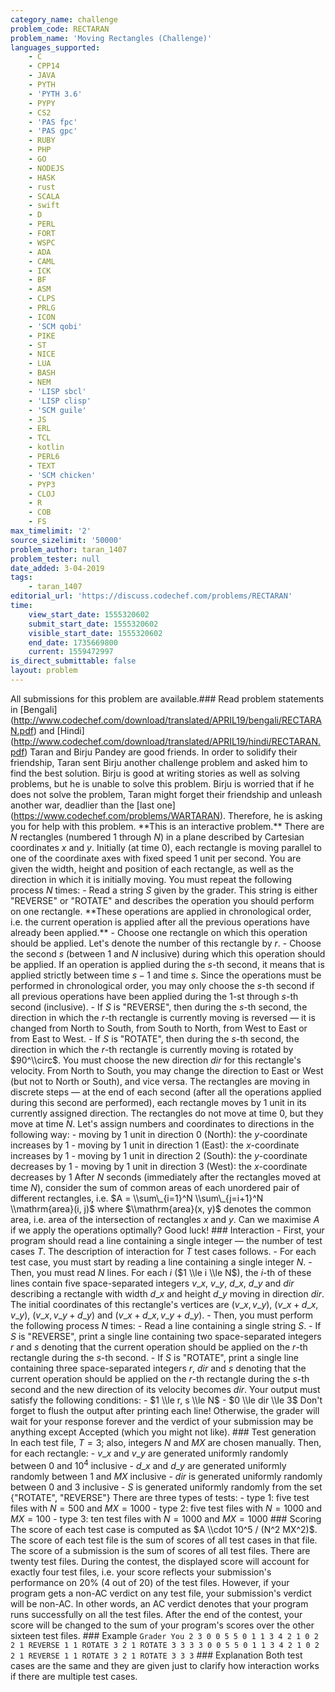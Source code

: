 ```yaml
---
category_name: challenge
problem_code: RECTARAN
problem_name: 'Moving Rectangles (Challenge)'
languages_supported:
    - C
    - CPP14
    - JAVA
    - PYTH
    - 'PYTH 3.6'
    - PYPY
    - CS2
    - 'PAS fpc'
    - 'PAS gpc'
    - RUBY
    - PHP
    - GO
    - NODEJS
    - HASK
    - rust
    - SCALA
    - swift
    - D
    - PERL
    - FORT
    - WSPC
    - ADA
    - CAML
    - ICK
    - BF
    - ASM
    - CLPS
    - PRLG
    - ICON
    - 'SCM qobi'
    - PIKE
    - ST
    - NICE
    - LUA
    - BASH
    - NEM
    - 'LISP sbcl'
    - 'LISP clisp'
    - 'SCM guile'
    - JS
    - ERL
    - TCL
    - kotlin
    - PERL6
    - TEXT
    - 'SCM chicken'
    - PYP3
    - CLOJ
    - R
    - COB
    - FS
max_timelimit: '2'
source_sizelimit: '50000'
problem_author: taran_1407
problem_tester: null
date_added: 3-04-2019
tags:
    - taran_1407
editorial_url: 'https://discuss.codechef.com/problems/RECTARAN'
time:
    view_start_date: 1555320602
    submit_start_date: 1555320602
    visible_start_date: 1555320602
    end_date: 1735669800
    current: 1559472997
is_direct_submittable: false
layout: problem
---
```

All submissions for this problem are available.\### Read problem statements in \[Bengali\](http://www.codechef.com/download/translated/APRIL19/bengali/RECTARAN.pdf) and \[Hindi\](http://www.codechef.com/download/translated/APRIL19/hindi/RECTARAN.pdf) Taran and Birju Pandey are good friends. In order to solidify their friendship, Taran sent Birju another challenge problem and asked him to find the best solution. Birju is good at writing stories as well as solving problems, but he is unable to solve this problem. Birju is worried that if he does not solve the problem, Taran might forget their friendship and unleash another war, deadlier than the \[last one\](https://www.codechef.com/problems/WARTARAN). Therefore, he is asking you for help with this problem. \*\*This is an interactive problem.\*\* There are $N$ rectangles (numbered $1$ through $N$) in a plane described by Cartesian coordinates $x$ and $y$. Initially (at time $0$), each rectangle is moving parallel to one of the coordinate axes with fixed speed $1$ unit per second. You are given the width, height and position of each rectangle, as well as the direction in which it is initially moving. You must repeat the following process $N$ times: - Read a string $S$ given by the grader. This string is either "REVERSE" or "ROTATE" and describes the operation you should perform on one rectangle. \*\*These operations are applied in chronological order, i.e. the current operation is applied after all the previous operations have already been applied.\*\* - Choose one rectangle on which this operation should be applied. Let's denote the number of this rectangle by $r$. - Choose the second $s$ (between $1$ and $N$ inclusive) during which this operation should be applied. If an operation is applied during the $s$-th second, it means that is applied strictly between time $s-1$ and time $s$. Since the operations must be performed in chronological order, you may only choose the $s$-th second if all previous operations have been applied during the $1$-st through $s$-th second (inclusive). - If $S$ is "REVERSE", then during the $s$-th second, the direction in which the $r$-th rectangle is currently moving is reversed — it is changed from North to South, from South to North, from West to East or from East to West. - If $S$ is "ROTATE", then during the $s$-th second, the direction in which the $r$-th rectangle is currently moving is rotated by $90^\\circ$. You must choose the new direction $dir$ for this rectangle's velocity. From North to South, you may change the direction to East or West (but not to North or South), and vice versa. The rectangles are moving in discrete steps — at the end of each second (after all the operations applied during this second are performed), each rectangle moves by $1$ unit in its currently assigned direction. The rectangles do not move at time $0$, but they move at time $N$. Let's assign numbers and coordinates to directions in the following way: - moving by $1$ unit in direction $0$ (North): the $y$-coordinate increases by $1$ - moving by $1$ unit in direction $1$ (East): the $x$-coordinate increases by $1$ - moving by $1$ unit in direction $2$ (South): the $y$-coordinate decreases by $1$ - moving by $1$ unit in direction $3$ (West): the $x$-coordinate decreases by $1$ After $N$ seconds (immediately after the rectangles moved at time $N$), consider the sum of common areas of each unordered pair of different rectangles, i.e. $A = \\sum\_{i=1}^N \\sum\_{j=i+1}^N \\mathrm{area}(i, j)$ where $\\mathrm{area}(x, y)$ denotes the common area, i.e. area of the intersection of rectangles $x$ and $y$. Can we maximise $A$ if we apply the operations optimally? Good luck! ### Interaction - First, your program should read a line containing a single integer ― the number of test cases $T$. The description of interaction for $T$ test cases follows. - For each test case, you must start by reading a line containing a single integer $N$. - Then, you must read $N$ lines. For each $i$ ($1 \\le i \\le N$), the $i$-th of these lines contain five space-separated integers $v\_x$, $v\_y$, $d\_x$, $d\_y$ and $dir$ describing a rectangle with width $d\_x$ and height $d\_y$ moving in direction $dir$. The initial coordinates of this rectangle's vertices are $(v\_x, v\_y)$, $(v\_x+d\_x, v\_y)$, $(v\_x, v\_y+d\_y)$ and $(v\_x+d\_x, v\_y+d\_y)$. - Then, you must perform the following process $N$ times: - Read a line containing a single string $S$. - If $S$ is "REVERSE", print a single line containing two space-separated integers $r$ and $s$ denoting that the current operation should be applied on the $r$-th rectangle during the $s$-th second. - If $S$ is "ROTATE", print a single line containing three space-separated integers $r$, $dir$ and $s$ denoting that the current operation should be applied on the $r$-th rectangle during the $s$-th second and the new direction of its velocity becomes $dir$. Your output must satisfy the following conditions: - $1 \\le r, s \\le N$ - $0 \\le dir \\le 3$ Don't forget to flush the output after printing each line! Otherwise, the grader will wait for your response forever and the verdict of your submission may be anything except Accepted (which you might not like). ### Test generation In each test file, $T = 3$; also, integers $N$ and $MX$ are chosen manually. Then, for each rectangle: - $v\_x$ and $v\_y$ are generated uniformly randomly between $0$ and $10^4$ inclusive - $d\_x$ and $d\_y$ are generated uniformly randomly between $1$ and $MX$ inclusive - $dir$ is generated uniformly randomly between $0$ and $3$ inclusive - $S$ is generated uniformly randomly from the set {"ROTATE", "REVERSE"} There are three types of tests: - type 1: five test files with $N = 500$ and $MX = 1000$ - type 2: five test files with $N = 1000$ and $MX = 100$ - type 3: ten test files with $N = 1000$ and $MX = 1000$ ### Scoring The score of each test case is computed as $A \\cdot 10^5 / (N^2 MX^2)$. The score of each test file is the sum of scores of all test cases in that file. The score of a submission is the sum of scores of all test files. There are twenty test files. During the contest, the displayed score will account for exactly four test files, i.e. your score reflects your submission's performance on 20% (4 out of 20) of the test files. However, if your program gets a non-AC verdict on any test file, your submission's verdict will be non-AC. In other words, an AC verdict denotes that your program runs successfully on all the test files. After the end of the contest, your score will be changed to the sum of your program's scores over the other sixteen test files. ### Example ``` Grader You 2 3 0 0 5 5 0 1 1 3 4 2 1 0 2 2 1 REVERSE 1 1 ROTATE 3 2 1 ROTATE 3 3 3 3 0 0 5 5 0 1 1 3 4 2 1 0 2 2 1 REVERSE 1 1 ROTATE 3 2 1 ROTATE 3 3 3 ``` ### Explanation Both test cases are the same and they are given just to clarify how interaction works if there are multiple test cases.
